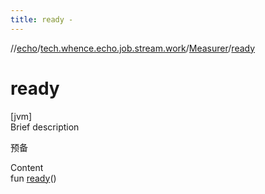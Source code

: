 ```yaml
---
title: ready -
---
```

//[echo](../../index.md)/[tech.whence.echo.job.stream.work](../index.md)/[Measurer](index.md)/[ready](ready.md)



# ready  
[jvm]  
Brief description  


预备

  
Content  
fun [ready](ready.md)()  



